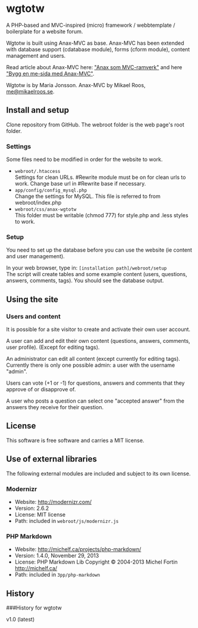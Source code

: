 wgtotw
=========

A PHP-based and MVC-inspired (micro) framework / webbtemplate / boilerplate for a website forum.

Wgtotw is built using Anax-MVC as base. Anax-MVC has been extended with database support (cdatabase module), forms (cform module), content management and users.

Read article about Anax-MVC here: ["Anax som MVC-ramverk"](http://dbwebb.se/kunskap/anax-som-mvc-ramverk) and here ["Bygg en me-sida med Anax-MVC"](http://dbwebb.se/kunskap/bygg-en-me-sida-med-anax-mvc).

Wgtotw is by Maria Jonsson.
Anax-MVC by Mikael Roos, me@mikaelroos.se.

Install and setup
-------------------

Clone repository from GitHub.
The webroot folder is the web page's root folder.

### Settings

Some files need to be modified in order for the website to work.

* `webroot/.htaccess`  
  Settings for clean URLs. #Rewrite module must be on for clean urls to work. Change base url in #Rewrite base if necessary.
* `app/config/config_mysql.php`  
  Change the settings for MySQL. This file is referred to from webroot/index.php
* `webroot/css/anax-wgtotw`  
  This folder must be writable (chmod 777) for style.php and .less styles to work.

### Setup

You need to set up the database before you can use the website (ie content and user management). 

In your web browser, type in: `[installation path]/webroot/setup`  
The script will create tables and some example content (users, questions, answers, comments, tags). You should see the database output.

Using the site
---------------------

### Users and content

It is possible for a site visitor to create and activate their own user account.

A user can add and edit their own content (questions, answers, comments, user profile). (Except for editing tags). 

An administrator can edit all content (except currently for editing tags). Currently there is only one possible admin: a user with the username "admin". 

Users can vote (+1 or -1) for questions, answers and comments that they approve of or disapprove of. 

A user who posts a question can select one "accepted answer" from the answers they receive for their question.

License
------------------

This software is free software and carries a MIT license.


Use of external libraries
-----------------------------------

The following external modules are included and subject to its own license.



### Modernizr
* Website: http://modernizr.com/
* Version: 2.6.2
* License: MIT license
* Path: included in `webroot/js/modernizr.js`



### PHP Markdown
* Website: http://michelf.ca/projects/php-markdown/
* Version: 1.4.0, November 29, 2013
* License: PHP Markdown Lib Copyright © 2004-2013 Michel Fortin http://michelf.ca/
* Path: included in `3pp/php-markdown`




History
-----------------------------------


###History for wgtotw

v1.0 (latest)


